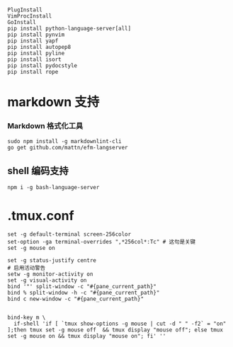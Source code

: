 # 

	PlugInstall
	VimProcInstall
	GoInstall
	pip install python-language-server[all]
	pip install pynvim 
	pip install yapf
	pip install autopep8
	pip install pyline
	pip install isort
	pip install pydocstyle
	pip install rope

# markdown 支持

### Markdown 格式化工具
	sudo npm install -g markdownlint-cli
	go get github.com/mattn/efm-langserver


## shell 编码支持
	
	npm i -g bash-language-server

	



# .tmux.conf


	set -g default-terminal screen-256color
	set-option -ga terminal-overrides ",*256col*:Tc" # 这句是关键
	set -g mouse on

	set -g status-justify centre
	# 启用活动警告
	setw -g monitor-activity on
	set -g visual-activity on
	bind '"' split-window -c "#{pane_current_path}"
	bind % split-window -h -c "#{pane_current_path}"
	bind c new-window -c "#{pane_current_path}"


	bind-key m \
	  if-shell 'if [ `tmux show-options -g mouse | cut -d " " -f2` = "on" ];then tmux set -g mouse off  && tmux display "mouse off"; else tmux set -g mouse on && tmux display "mouse on"; fi' ''
